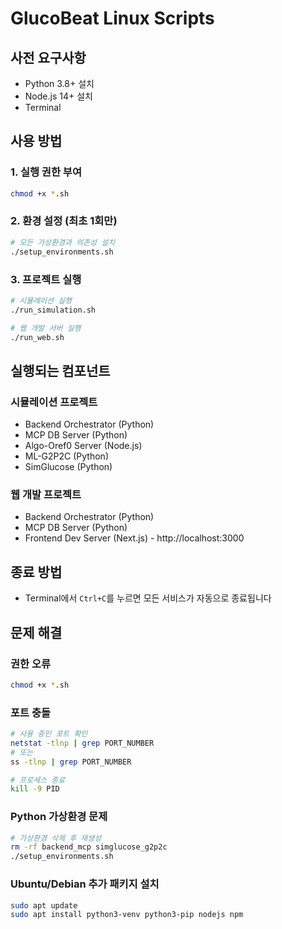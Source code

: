 # GlucoBeat Linux Scripts

## 사전 요구사항

- Python 3.8+ 설치
- Node.js 14+ 설치
- Terminal

## 사용 방법

### 1. 실행 권한 부여

```bash
chmod +x *.sh
```

### 2. 환경 설정 (최초 1회만)

```bash
# 모든 가상환경과 의존성 설치
./setup_environments.sh
```

### 3. 프로젝트 실행

```bash
# 시뮬레이션 실행
./run_simulation.sh

# 웹 개발 서버 실행
./run_web.sh
```

## 실행되는 컴포넌트

### 시뮬레이션 프로젝트
- Backend Orchestrator (Python)
- MCP DB Server (Python)
- Algo-Oref0 Server (Node.js)
- ML-G2P2C (Python)
- SimGlucose (Python)

### 웹 개발 프로젝트
- Backend Orchestrator (Python)
- MCP DB Server (Python)
- Frontend Dev Server (Next.js) - http://localhost:3000

## 종료 방법

- Terminal에서 `Ctrl+C`를 누르면 모든 서비스가 자동으로 종료됩니다

## 문제 해결

### 권한 오류
```bash
chmod +x *.sh
```

### 포트 충돌
```bash
# 사용 중인 포트 확인
netstat -tlnp | grep PORT_NUMBER
# 또는
ss -tlnp | grep PORT_NUMBER

# 프로세스 종료
kill -9 PID
```

### Python 가상환경 문제
```bash
# 가상환경 삭제 후 재생성
rm -rf backend_mcp simglucose_g2p2c
./setup_environments.sh
```

### Ubuntu/Debian 추가 패키지 설치
```bash
sudo apt update
sudo apt install python3-venv python3-pip nodejs npm
``` 